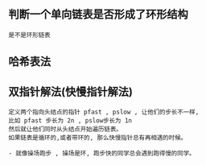 ## 判断一个单向链表是否形成了环形结构
    是不是环形链表


## 哈希表法


## 双指针解法(快慢指针解法) 
    定义两个指向头结点的指针 pfast , pslow , 让他们的步长不一样,
    比如 pfast 步长为 2n , pslow步长为 1n
    然后就让他们同时从头结点开始遍历链表。
    如果链表是循环的,或者带环的, 那么快慢指针总有再相遇的时候。

    - 就像操场跑步 , 操场是环, 跑步快的同学总会遇到跑得慢的同学。